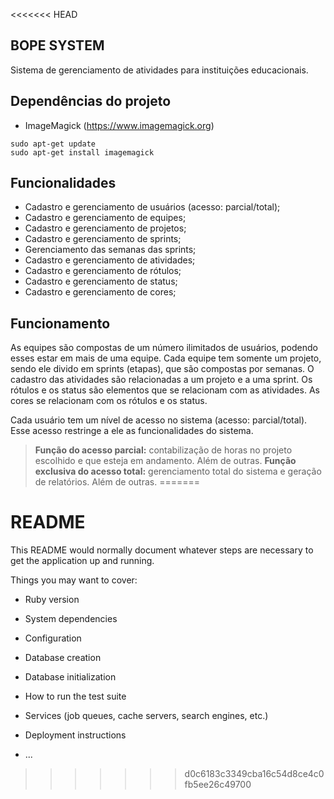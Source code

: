 <<<<<<< HEAD
## BOPE SYSTEM

Sistema de gerenciamento de atividades para instituições educacionais.

## Dependências do projeto

* ImageMagick (https://www.imagemagick.org)

```
sudo apt-get update
sudo apt-get install imagemagick
```

## Funcionalidades

* Cadastro e gerenciamento de usuários (acesso: parcial/total);
* Cadastro e gerenciamento de equipes;
* Cadastro e gerenciamento de projetos;
* Cadastro e gerenciamento de sprints;
* Gerenciamento das semanas das sprints;
* Cadastro e gerenciamento de atividades;
* Cadastro e gerenciamento de rótulos;
* Cadastro e gerenciamento de status;
* Cadastro e gerenciamento de cores;

## Funcionamento

As equipes são compostas de um número ilimitados de usuários, podendo esses estar em mais de uma equipe.
Cada equipe tem somente um projeto, sendo ele divido em sprints (etapas), que são compostas por semanas. O cadastro das atividades são relacionadas a um projeto e a uma sprint.
Os rótulos e os status são elementos que se relacionam com as atividades.
As cores se relacionam com os rótulos e os status.

Cada usuário tem um nível de acesso no sistema (acesso: parcial/total). Esse acesso restringe a ele as funcionalidades do sistema.

> **Função do acesso parcial:** contabilização de horas no projeto escolhido e que esteja em andamento. Além de outras.
> **Função exclusiva do acesso total:** gerenciamento total do sistema e geração de relatórios. Além de outras.
=======
# README

This README would normally document whatever steps are necessary to get the
application up and running.

Things you may want to cover:

* Ruby version

* System dependencies

* Configuration

* Database creation

* Database initialization

* How to run the test suite

* Services (job queues, cache servers, search engines, etc.)

* Deployment instructions

* ...
>>>>>>> d0c6183c3349cba16c54d8ce4c0fb5ee26c49700
